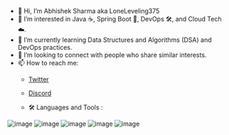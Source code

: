 - 👋 Hi, I’m Abhishek Sharma aka LoneLeveling375
- 👀 I’m interested in Java ☕, Spring Boot 🌱, DevOps 🛠️, and Cloud Tech ☁️.
- 🌱 I’m currently learning Data Structures and Algorithms (DSA) and DevOps practices.
- 💞️ I’m looking to connect with people who share similar interests.
- 📫 How to reach me:
  - [Twitter](https://twitter.com/loneLeveling375)
  - [Discord](https://discordapp.com/users/brawd375)
 
  - 🛠  Languages and Tools :
    
![image](https://github.com/LoneLeveling/LoneLeveling/assets/156454751/95d0d49d-5057-4b56-8c13-004161f3244f)
![image](https://github.com/LoneLeveling/LoneLeveling/assets/156454751/aeb65a24-8053-4cb9-94b6-92955f011f41)
![image](https://github.com/LoneLeveling/LoneLeveling/assets/156454751/5f4f7a54-b702-4c6d-8192-a82d61619318)
![image](https://github.com/LoneLeveling/LoneLeveling/assets/156454751/03e7e069-da8d-4d46-9669-b0a77023cb85)
![image](https://github.com/LoneLeveling/LoneLeveling/assets/156454751/dff48c99-c253-4702-ae68-ea2beba79551)




